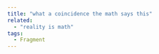 ```yaml
---
title: "what a coincidence the math says this"
related:
  - "reality is math"
tags:
  - Fragment
---
```

